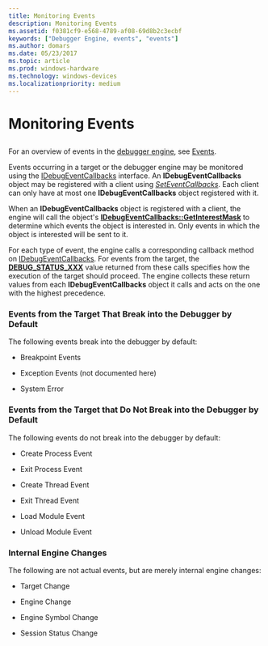 ```yaml
---
title: Monitoring Events
description: Monitoring Events
ms.assetid: f0381cf9-e568-4789-af08-69d8b2c3ecbf
keywords: ["Debugger Engine, events", "events"]
ms.author: domars
ms.date: 05/23/2017
ms.topic: article
ms.prod: windows-hardware
ms.technology: windows-devices
ms.localizationpriority: medium
---
```


# Monitoring Events


## <span id="ddk_monitoring_events_dbx"></span><span id="DDK_MONITORING_EVENTS_DBX"></span>


For an overview of events in the [debugger engine](introduction.md#debugger-engine), see [Events](events.md).

Events occurring in a target or the debugger engine may be monitored using the [IDebugEventCallbacks](https://msdn.microsoft.com/library/windows/hardware/ff550550) interface. An **IDebugEventCallbacks** object may be registered with a client using [*SetEventCallbacks*](https://msdn.microsoft.com/library/windows/hardware/ff556671). Each client can only have at most one **IDebugEventCallbacks** object registered with it.

When an **IDebugEventCallbacks** object is registered with a client, the engine will call the object's [**IDebugEventCallbacks::GetInterestMask**](https://msdn.microsoft.com/library/windows/hardware/ff550737) to determine which events the object is interested in. Only events in which the object is interested will be sent to it.

For each type of event, the engine calls a corresponding callback method on [IDebugEventCallbacks](https://msdn.microsoft.com/library/windows/hardware/ff550550). For events from the target, the [**DEBUG\_STATUS\_XXX**](https://msdn.microsoft.com/library/windows/hardware/ff541651) value returned from these calls specifies how the execution of the target should proceed. The engine collects these return values from each **IDebugEventCallbacks** object it calls and acts on the one with the highest precedence.

### <span id="events_from_the_target_that_break_into_the_debugger_by_default"></span><span id="EVENTS_FROM_THE_TARGET_THAT_BREAK_INTO_THE_DEBUGGER_BY_DEFAULT"></span>Events from the Target That Break into the Debugger by Default

The following events break into the debugger by default:

-   Breakpoint Events

-   Exception Events (not documented here)

-   System Error

### <span id="events_from_the_target_that_do_not_break_into_the_debugger_by_default"></span><span id="EVENTS_FROM_THE_TARGET_THAT_DO_NOT_BREAK_INTO_THE_DEBUGGER_BY_DEFAULT"></span>Events from the Target that Do Not Break into the Debugger by Default

The following events do not break into the debugger by default:

-   Create Process Event

-   Exit Process Event

-   Create Thread Event

-   Exit Thread Event

-   Load Module Event

-   Unload Module Event

### <span id="internal_engine_changes"></span><span id="INTERNAL_ENGINE_CHANGES"></span>Internal Engine Changes

The following are not actual events, but are merely internal engine changes:

-   Target Change

-   Engine Change

-   Engine Symbol Change

-   Session Status Change

 

 





